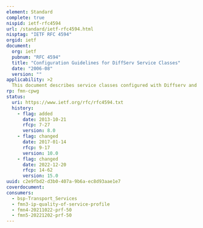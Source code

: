 ```yaml
---
element: Standard
complete: true
nispid: ietf-rfc4594
url: /standard/ietf-rfc4594.html
nisptag: "IETF RFC 4594"
orgid: ietf
document:
  org: ietf
  pubnum: "RFC 4594"
  title: "Configuration Guidelines for DiffServ Service Classes"
  date: "2006-08"
  version: ""
applicability: >2
  This document describes service classes configured with Diffserv and recommends how they can be used and how to construct them using Differentiated Services Code Points (DSCPs), traffic conditioners, Per-Hop Behaviors (PHBs), and Active Queue Management (AQM) mechanisms. There is no intrinsic requirement that particular DSCPs, traffic conditioners, PHBs, and AQM be used for a certain service class, but as a policy and for interoperability it is useful to apply them consistently.
rp: fmn-cpwg
status:
  uri: https://www.ietf.org/rfc/rfc4594.txt
  history: 
    - flag: added
      date: 2013-10-21
      rfcp: 7-27
      version: 8.0
    - flag: changed
      date: 2017-01-14
      rfcp: 9-17
      version: 10.0
    - flag: changed
      date: 2022-12-20
      rfcp: 14-62
      version: 15.0
uuid: c2e9fbd2-d3b0-407a-9b6a-ec8d93aae1e7
coverdocument:
consumers:
  - bsp-Transport_Services
  - fmn3-ip-quality-of-service-profile
  - fmn4-20211022-prf-50
  - fmn5-20221202-prf-50
---
```

